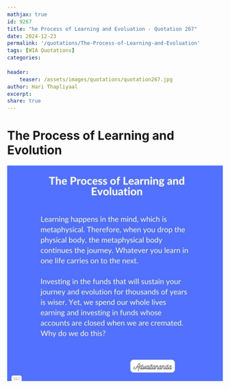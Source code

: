 ```yaml
---
mathjax: true
id: 9267
title: "he Process of Learning and Evoluation - Quotation 267"
date: 2024-12-23
permalink: '/quotations/The-Process-of-Learning-and-Evoluation'
tags: [WIA Quotations] 
categories: 

header:
    teaser: /assets/images/quotations/quotation267.jpg
author: Hari Thapliyaal 
excerpt:
share: true 
---
```


# The Process of Learning and Evolution

![he Process of Learning and Evoluation](/assets/images/quotations/quotation267.jpg)

